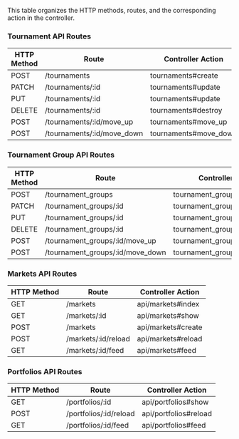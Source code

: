 This table organizes the HTTP methods, routes, and the corresponding action in the controller.

### Tournament API Routes

| HTTP Method | Route                        | Controller Action     |
|-------------|------------------------------|-----------------------|
| POST        | /tournaments                 | tournaments#create    |
| PATCH       | /tournaments/:id             | tournaments#update    |
| PUT         | /tournaments/:id             | tournaments#update    |
| DELETE      | /tournaments/:id             | tournaments#destroy   |
| POST        | /tournaments/:id/move_up     | tournaments#move_up   |
| POST        | /tournaments/:id/move_down   | tournaments#move_down |

### Tournament Group API Routes

| HTTP Method | Route                                  | Controller Action               |
|-------------|----------------------------------------|---------------------------------|
| POST        | /tournament_groups                     | tournament_groups#create        |
| PATCH       | /tournament_groups/:id                 | tournament_groups#update        |
| PUT         | /tournament_groups/:id                 | tournament_groups#update        |
| DELETE      | /tournament_groups/:id                 | tournament_groups#destroy       |
| POST        | /tournament_groups/:id/move_up         | tournament_groups#move_up       |
| POST        | /tournament_groups/:id/move_down       | tournament_groups#move_down     |

### Markets API Routes

| HTTP Method | Route                     | Controller Action    |
|-------------|---------------------------|----------------------|
| GET         | /markets                  | api/markets#index    |
| GET         | /markets/:id              | api/markets#show     |
| POST        | /markets                  | api/markets#create   |
| POST        | /markets/:id/reload       | api/markets#reload   |
| GET         | /markets/:id/feed         | api/markets#feed     |

### Portfolios API Routes

| HTTP Method | Route                             | Controller Action         |
|-------------|-----------------------------------|---------------------------|
| GET         | /portfolios/:id                   | api/portfolios#show       |
| POST        | /portfolios/:id/reload            | api/portfolios#reload     |
| GET         | /portfolios/:id/feed              | api/portfolios#feed       |

